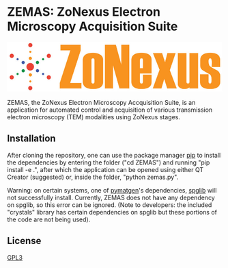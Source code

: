 # ZEMAS: ZoNexus Electron Microscopy Acquisition Suite

![](https://github.com/tobyfrancis/ZEMAS/blob/main/assets/ZoNexus_logo.jpeg) 

ZEMAS, the ZoNexus Electron Microscopy Accquisition Suite, is an application for automated control and acquisition of various transmission electron microscopy (TEM) modalities using ZoNexus stages.
 
## Installation

After cloning the repository, one can use the package manager [pip](https://pip.pypa.io/en/stable/) to install the dependencies by entering the folder ("cd ZEMAS") and running "pip install -e .", after which the application can be opened using either QT Creator (suggested) or, inside the folder, "python zemas.py". 

Warning: on certain systems, one of [pymatgen](https://github.com/materialsproject/pymatgen)'s dependencies, [spglib](https://github.com/spglib/spglib) will not successfully install. Currently, ZEMAS does not have any dependency on spglib, so this error can be ignored. (Note to developers: the included "crystals" library has certain dependencies on spglib but these portions of the code are not being  used).

## License
[GPL3](https://www.gnu.org/licenses/gpl-3.0.en.html)

